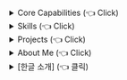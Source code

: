 <details>
<summary>Core Capabilities (👈 Click)</summary>
<div markdown="1">       
 
 - Developing projects with Spring, SpringBoot, and Spring Data JPA
 
 - Use AWS EC2, RDS and S3 to develop and deploy applications
 
 - Experience in full cycle development cycle from planning to design to development
</div>
</details>

<details>
<summary>Skills (👈 Click)</summary>
<div markdown="1">       
 </br>
① C++</br>
: I can implement basic algorithms such as DFS, BFS, DP, etc. by using the data structure.
</br></br>
② Java</br>
: I developed and released the app using Spring MVC through Spring and SpringBoot framework.
</br></br>
③ JavaScript</br>
: I developed a map marine data delivery service through public templates and Google Maps APIs.
</br></br>
④ RDBMS</br>
: I usually use MySQL. I can do basic data modeling and I mapped it to Spring Project with Spring Data JPA.
</br></br>
➄ Linux Command and Development Environments</br>
: I deployed the project on a Linux-based AWS EC2 web server.
</br></br>
➅ Cloud</br>
: I deployed a web server on AWS EC2 and connected S3 for storing unstructured data and RDS for storing structured data through AWS Lambda.
</br></br>
➆ Configuration Management </br>
: I divided branche by project team members and developed division of labor.
</br></br>
➇ Test</br>
: I wrote a test code for a simple example through JUnit and SpringBootTest.
</div>
</details>

<details>
<summary>Projects (👈 Click)</summary>
<div markdown="1">       

 - https://github.com/juwon0605/INCAR
 
 - https://github.com/juwon0605/bluecoconut_website
</div>
</details>

<details>
<summary>About Me (👈 Click)</summary>
<div markdown="1">       
 ...
</div>
</details>

<details>
<summary>[한글 소개] (👈 클릭)</summary>
 <br>
<div markdown="1">       
 <details>
<summary>핵심 역량 (👈 클릭)</summary>
<div markdown="1">       
 
 - Spring과 SpringBoot, Spring Data JPA로 프로젝트 개발

 - AWS EC2, RDS, S3를 활용해 애플리케이션을 개발하고 배포

 - 기획부터 디자인, 개발까지 풀 사이클 개발 주기 경험
</div>
</details>

<details>
<summary>보유 기술 (👈 클릭)</summary>
<div markdown="1">       
 </br>
 ① C++</br>
 : 자료구조를 활용해 DFS, BFS, DP 등 기본적인 알고리즘을 구현할 수 있습니다.
 </br></br>
 ② Java</br>
 : Spring과 SpringBoot 프레임워크를 통해 Spring MVC를 사용하여 앱을 만들어 출시해봤습니다.
 </br></br>
 ③ JavaScript</br>
 : 공개 탬플릿과 구글맵 API를 통해 지도 해양 데이터 제공 서비스를 개발해봤습니다.
 </br></br>
 ④ RDBMS</br>
 : 주로 MySQL을 사용합니다. 기본적인 데이터 모델링을 할 수 있고 Spring Data JPA로 Spring 프로젝트와 연동해봤습니다.
 </br></br>
 ➄ Linux 커맨드 및 개발환경</br>
 : Linux기반 AWS EC2 웹서버에 프로젝트를 배포해봤습니다. 
 </br></br>
 ➅ 클라우드</br>
 : AWS EC2에 웹서버를 배포하고 AWS Lambda를 통해 비정형 데이터 저장을 위한 S3와 정형 데이터 저장을 위한 RDS를 연동해봤습니다.
 </br></br>
 ➆ 형상관리</br>
 : 프로젝트 팀원별로 branche를 나누어 분업 개발했습니다.
 </br></br>
 ➇ 테스트</br>
 : JUnit과 SpringBootTest를 통해 간단한 예제의 테스트 코드를 작성했습니다.

</div>
</details>

<details>
<summary>프로젝트 (👈 클릭)</summary>
<div markdown="1">       
 
 - https://github.com/juwon0605/INCAR
 
 - https://github.com/juwon0605/bluecoconut_website
</div>
</details>

<details>
<summary>자기 소개 (👈 클릭)</summary>
<div markdown="1">       
 ...
</div>
</details>

</div>
</details>
<!--
**juwon0605/juwon0605** is a ✨ _special_ ✨ repository because its `README.md` (this file) appears on your GitHub profile.

Here are some ideas to get you started:

- 🔭 I’m currently working on ...
- 🌱 I’m currently learning ...
- 👯 I’m looking to collaborate on ...
- 🤔 I’m looking for help with ...
- 💬 Ask me about ...
- 📫 How to reach me: ...
- 😄 Pronouns: ...
- ⚡ Fun fact: ...
-->
